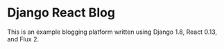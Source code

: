 # Django React Blog

This is an example blogging platform written using Django 1.8, React 0.13, and
Flux 2.
